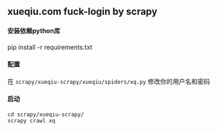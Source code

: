 ## xueqiu.com fuck-login by scrapy

#### 安装依赖python库
pip install -r requirements.txt

#### 配置

在 `scrapy/xueqiu-scrapy/xueqiu/spiders/xq.py` 修改你的用户名和密码

#### 启动
```
cd scrapy/xueqiu-scrapy/
scrapy crawl xq
```